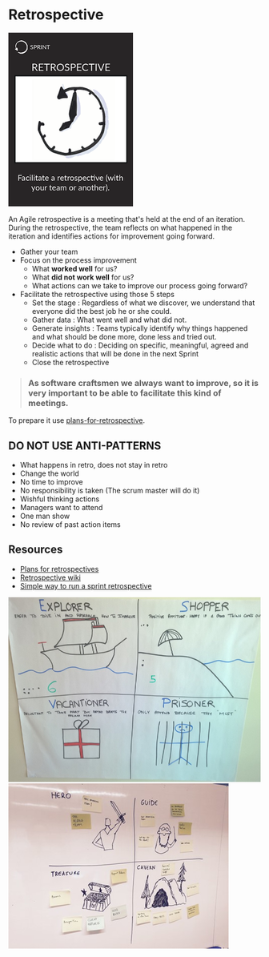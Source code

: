 # Retrospective
![Facilitate retrospective](images/retrospective.png)  

An Agile retrospective is a meeting that's held at the end of an iteration. During the retrospective, the team reflects on what happened in the iteration and identifies actions for improvement going forward.

* Gather your team
* Focus on the process improvement
  * What **worked well** for us?
  * What **did not work well** for us?
  * What actions can we take to improve our process going forward?
* Facilitate the retrospective using those 5 steps
  *  Set the stage : Regardless of what we discover, we understand that everyone did the best job he or she could.
  * Gather data : What went well and what did not.
  * Generate insights : Teams typically identify why things happened and what should be done more, done less and tried out.
  * Decide what to do : Deciding on specific, meaningful, agreed and realistic actions that will be done in the next Sprint
  * Close the retrospective
  
> ### As software craftsmen we always want to improve, so it is very important to be able to facilitate this kind of meetings.
To prepare it use [plans-for-retrospective](https://plans-for-retrospectives.com/en/).
  
## DO NOT USE ANTI-PATTERNS
* What happens in retro, does not stay in retro
* Change the world
* No time to improve
* No responsibility is taken (The scrum master will do it)
* Wishful thinking actions
* Managers want to attend
* One man show
* No review of past action items

## Resources
* [Plans for retrospectives](https://plans-for-retrospectives.com/)
* [Retrospective wiki](http://retrospectivewiki.org/index.php?title=Retrospective_Plans)
* [Simple way to run a sprint retrospective](https://www.mountaingoatsoftware.com/blog/a-simple-way-to-run-a-sprint-retrospective)

![Retrospective](images/retrospective1.jpg)  
![Retrospective](images/retrospective2.jpg)  
